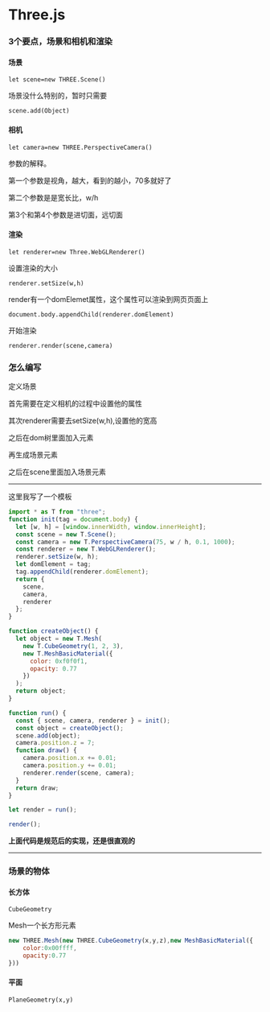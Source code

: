 # Three.js

### 3个要点，场景和相机和渲染

#### 场景

`let scene=new THREE.Scene()`

场景没什么特别的，暂时只需要 

`scene.add(Object)`

#### 相机

`let camera=new THREE.PerspectiveCamera()`

参数的解释。

第一个参数是视角，越大，看到的越小，70多就好了

第二个参数是是宽长比，w/h

第3个和第4个参数是进切面，远切面

#### 渲染

`let renderer=new Three.WebGLRenderer()`

设置渲染的大小

`renderer.setSize(w,h)`

render有一个domElemet属性，这个属性可以渲染到网页页面上

`document.body.appendChild(renderer.domElement)`

 开始渲染

`renderer.render(scene,camera)`

### 怎么编写

定义场景

首先需要在定义相机的过程中设置他的属性

其次renderer需要去setSize(w,h),设置他的宽高

之后在dom树里面加入元素

再生成场景元素

之后在scene里面加入场景元素

***

这里我写了一个模板

```javascript
import * as T from "three";
function init(tag = document.body) {
  let [w, h] = [window.innerWidth, window.innerHeight];
  const scene = new T.Scene();
  const camera = new T.PerspectiveCamera(75, w / h, 0.1, 1000);
  const renderer = new T.WebGLRenderer();
  renderer.setSize(w, h);
  let domElement = tag;
  tag.appendChild(renderer.domElement);
  return {
    scene,
    camera,
    renderer
  };
}

function createObject() {
  let object = new T.Mesh(
    new T.CubeGeometry(1, 2, 3),
    new T.MeshBasicMaterial({
      color: 0xf0f0f1,
      opacity: 0.77
    })
  );
  return object;
}

function run() {
  const { scene, camera, renderer } = init();
  const object = createObject();
  scene.add(object);
  camera.position.z = 7;
  function draw() {
    camera.position.x += 0.01;
    camera.position.y += 0.01;
    renderer.render(scene, camera);
  }
  return draw;
}

let render = run();

render();

```

**上面代码是规范后的实现，还是很直观的**

***

### 场景的物体

#### 长方体

`CubeGeometry`

Mesh一个长方形元素

```javascript
new THREE.Mesh(new THREE.CubeGeometry(x,y,z),new MeshBasicMaterial({
    color:0x00ffff,
  	opacity:0.77
}))
```

#### 平面

`PlaneGeometry(x,y)`